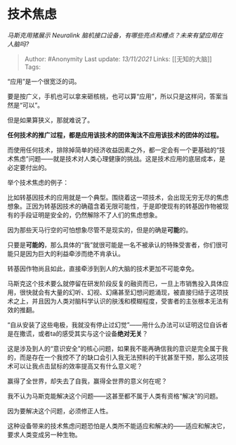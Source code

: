 # 技术焦虑
*马斯克用猪展示 Neuralink 脑机接口设备，有哪些亮点和槽点？未来有望应用在人脑吗?*

> Author: #Anonymity
Last update: *13/11/2021* 
Links: [[无知的大脑]]
Tags:  

 
“应用”是一个很宽泛的词。

要是按广义，手机也可以拿来砸核桃，也可以算“应用”，所以只是这样问，答案当然是“可以”。

但是如果算狭义，那就难说了。

**任何技术的推广过程，都是应用该技术的团体淘汰不应用该技术的团体的过程。**

而使用任何技术，排除掉简单的经济收益因素之外，都一定会有一个更基础的“技术焦虑”问题——就是技术对人类心理健康的挑战。这是技术应用的底层成本，是必定要付出的。

举个技术焦虑的例子：

比如转基因技术的应用就是一个典型。围绕着这一项技术，会出现无穷无尽的焦虑想象。正因为转基因技术的确蕴含着无限可能性，于是即使现有的转基因作物被现有的手段证明是安全的，仍然解除不了人们的焦虑想象。

因为那些天马行空的可怕想象尽管不是现实的，但是的确是**可能**的。

只要是**可能的**，那么具体的“我”就很可能是一名不被承认的特殊受害者，你们很可能只是因为巨大的利益牵涉而绝不肯承认。

转基因作物尚且如此，直接牵涉到到人的大脑的技术更加不可能幸免。

马斯克这个技术要么就停留在研发阶段反复的融资而已，一旦上市销售投入具体应用，很快就会有大量的幻听、幻视、幻痛甚至幻想问题涌现，被直接归结于这项技术之上，并且因为人类对脑科学认识的肤浅和模糊程度，受害者的主张根本无法有效的推翻。

“自从安装了这些电极，我就没有停止过幻觉”——用什么办法可以证明这位自诉者是在撒谎，或者ta的感受其实与这个设备**绝对无关**？

这是涉及到人的“意识安全”的核心问题，如果我不能再确信我的意识是完全属于我的，而是存在一个我控不了的缺口会引入我无法预料的干扰甚至干预，那么这项技术可以让我点击鼠标的效率提高又有什么意义呢？

赢得了全世界，却失去了自我，赢得全世界的意义何在呢？

我不认为马斯克能解决这个问题——这甚至都不属于人类有资格“解决”的问题。

因为要解决这个问题，必须修正人性。

这种设备带来的技术焦虑问题恐怕是人类所不能适应和解决的——适应和解决它，要求人类变成另一种生物。



